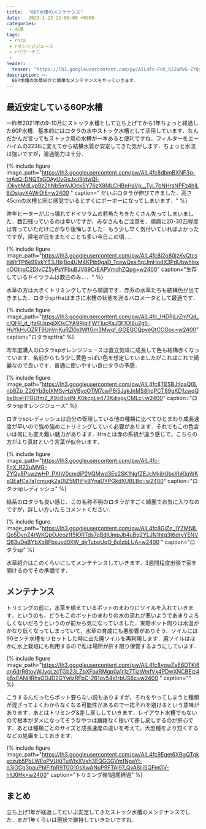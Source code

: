 ```yaml
---
title:  "60P水槽のメンテナンス"
date:   2023-1-23 21:00:00 +0900
categories: 
 - 水草
tags:
 - rhra
 - rオレンジジュース
 - rパウーナニ
 - 
header:
  teaser: "https://lh3.googleusercontent.com/pw/AIL4fc-FnX_R22uMVG-ZYQy8PswzwHP_PXhV0cmdiP2VQMwd3Ee2SK1NgfZEJcMkjlrUbsYhKlqWKsQEafCa7aTcmugk2aDIZ5M1tFkBYnaDYPGkdXUBLBo=w2400"
description: >-
  60P水槽の水草紹介と簡単なメンテナンスをやっていきます．
---
```


## 最近安定している60P水槽

一昨年2021年の9-10月にストック水槽として立ち上げてから1年ちょっと経過した60P水槽．基本的にはロタラの水中ストック水槽として活用しています．なんだかんだ言ってもストック用の水槽が一本あると便利ですね．フィルターをエーハイムの2236に変えてから結構水質が安定してきた気がします．ちょっと水流は強いですが，濾過能力は十分．

{% include figure image_path="https://lh3.googleusercontent.com/pw/AIL4fc8dbmBXNF3q-tqAsQ-DNQTsGDAyUvGsJxJ9ldwQl-iOkyeMdLypBz2hNb5mVJOekSY76zX8MLCHBnHaVp__TyL7bNHrsNPFz4hIL8iDsjayXAWrDlE=w2400
" caption=" だいぶロタラが伸びてきました．高さ45cmの水槽と同じ感覚でいるとすぐにボーボーになってしまいます．" %}

昨年ヒーターがぶっ壊れてドイツラムの若魚たちをたくさん失ってしまいました．数匹残っているのは幸いですが，みなさんもご注意を．順調に20-30匹程度は育っていただけにかなり後悔しました．もう少し早く気付いていればよかったですが，帰宅が日をまたぐことも多い今日この頃．．．

{% include figure image_path="https://lh3.googleusercontent.com/pw/AIL4fc8i2o80jzKyQtcsbWirTP6e99xkYT3J1kjBc4UM4KPib9gaD_TcewQssI5pUmHodX3PdUbwhIexnOOIhpC2DIvCZ5yPsYFbuBJV69CrEAPVmdhZQpg=w2400" caption="生存しているドイツラムは数匹のみ．．．" %}

水草の方は大きくトリミングしてから順調です．赤系の水草たちも結構色が出てきました．ロタラspHraはまさに水槽の状態を測るバロメータとして最適です．

{% include figure image_path="https://lh3.googleusercontent.com/pw/AIL4fc_IHDRjLrZmfQd_cIQHil_d_jfz6UspglXOkCYA9RjqiFWTIucKsJ3FXX8u2g5-HuYkHvOZRT9UnVrjKuRZl0xIMffGm3Mwqf_GOEGCQpyeGtCCOoc=w2400" caption="ロタラspHra" %}

昨年度購入のロタラspオレンジジュースは直立気味に成長して色も結構赤くなっています．名前からもう少し黄色っぽい色を想定していましたがこれはこれで綺麗なので良いです．普通に使いやすい良ロタラの予感．

{% include figure image_path="https://lh3.googleusercontent.com/pw/AIL4fc8TESBJtlqaQ0Lnb8Zp_Z26Yb3oIXMSvHzjVByoOTM7cwP8i5JakJnMS8hqPCT89gKD1zwqQbxBceHTGUfmZ_X9cBivdN-K0kcpLe473KdixgyCMLc=w2400" caption="ロタラspオレンジジュース" %}

ロタラspレディッシュは自分の管理している他の種類に比べてひとまわり成長速度が早いので強め強めにトリミングしていく必要があります．それでもこの色合いは何にも変え難い魅力があります．Hraとは赤の系統が違う感じで，こちらの方がより真紅という言葉が似合います．

{% include figure image_path="https://lh3.googleusercontent.com/pw/AIL4fc-FnX_R22uMVG-ZYQy8PswzwHP_PXhV0cmdiP2VQMwd3Ee2SK1NgfZEJcMkjlrUbsYhKlqWKsQEafCa7aTcmugk2aDIZ5M1tFkBYnaDYPGkdXUBLBo=w2400" caption="ロタラspレディッシュ" %}

緑系のロタラも良い感じ．この名称不明のロタラがすごく綺麗でお気に入りなのですが，詳しい方いたらコメントください．

{% include figure image_path="https://lh3.googleusercontent.com/pw/AIL4fc8GiZq_jYZMNILQo5DynZ4rWKQpOJeoz1f5lORTds7qBdlUmpJb4uBq2YLJN1htq3t6dryYENVQ63uDeBYbXbBFbxuyd0XW_dyTuboUqO_6olzbLUA=w2400
" caption="ロタラsp" %}

水草紹介はこのくらいにしてメンテナンスしていきます．3週間程度出張で家を開けるのでその準備です．


## メンテナンス

トリミングの前に，水草を植えているポットのまわりにソイルを入れていきます．というのも，どうもこのポットのまわりの水の流れが悪いようであまりよろしくないだろうというのが前から気になっていました．実際ポット周りは水温がかなり低くなってしまっていて，水草の育成にも悪影響がありそう．ソイルには90センチ水槽をリセットした時に出た廃ソイルを再利用します．廃ソイルはほかに水上栽培にも利用するので私は場所が許す限り保管するようにしています．

{% include figure image_path="https://lh3.googleusercontent.com/pw/AIL4fc8ygwZeE6DTKj6qn6drR6tovWJyoLzcTGb23LZbXFqaRMgp0a1r1z7TizWmfVx4PDwXNCBEjz4p8xEANHRhsODJD2GYwlzRFbC-261ov54x1rbUS6c=w2400
" caption="" %}

こうするんだったらポット要らない説もありますが，それをやってしまうと種類が混ざってよくわからなくなる可能性があるので一応それを避けるという意味があります．あとはトリミング&差し戻ししていきます．レイアウト水槽でもないので根本がダメになってそうなやつは躊躇なく抜いて差し戻しするのが肝心です．あとは種類ごとのサイズと成長速度の違いを考えて，大型種をより短くするなどの処置をしておきます．

{% include figure image_path="https://lh3.googleusercontent.com/pw/AIL4fc9Eqet6XBgQTqkxczub5PbLWEoPVUKiTuWlxXVxh3EQGGGVmfNpaYt-o3iGCg3pauPblFlfpR9T0O10sXwANuP9FTAj97_QvA8iIjSQFmGV-hlU0Hk=w2400" caption="トリミング後1週間経過" %}

## まとめ

立ち上げ1年が経過してだいぶ安定してきたストック水槽のメンテナンスでした．まだ1年くらいは現状で維持していきたいですね．